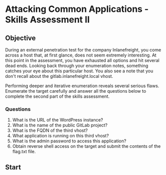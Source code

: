 # Attacking Common Applications - Skills Assessment II

## Objective

During an external penetration test for the company Inlanefreight, you come across a host that, at first glance, does not seem extremely interesting. At this point in the assessment, you have exhausted all options and hit several dead ends. Looking back through your enumeration notes, something catches your eye about this particular host. You also see a note that you don't recall about the gitlab.inlanefreight.local vhost.

Performing deeper and iterative enumeration reveals several serious flaws. Enumerate the target carefully and answer all the questions below to complete the second part of the skills assessment.

### Questions

1. What is the URL of the WordPress instance?
2. What is the name of the public GitLab project?
3. What is the FQDN of the third vhost?
4. What application is running on this third vhost?
5. What is the admin password to access this application?
6. Obtain reverse shell access on the target and submit the contents of the flag.txt file.

## Start 
